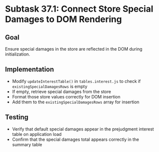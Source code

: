 # Subtask 37.1: Connect Store Special Damages to DOM Rendering

## Goal
Ensure special damages in the store are reflected in the DOM during initialization.

## Implementation
- Modify `updateInterestTable()` in `tables.interest.js` to check if `existingSpecialDamagesRows` is empty
- If empty, retrieve special damages from the store
- Format those store values correctly for DOM insertion
- Add them to the `existingSpecialDamagesRows` array for insertion

## Testing
- Verify that default special damages appear in the prejudgment interest table on application load
- Confirm that the special damages total appears correctly in the summary table

